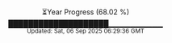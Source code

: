 <p align="center">
⏳Year Progress (68.02 %) <br>
████████████████████▁▁▁▁▁▁▁▁▁▁ <br>
<sub>Updated: Sat, 06 Sep 2025 06:29:36 GMT</sub>
</p>

